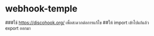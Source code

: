 # webhook-temple

###ใช้ https://discohook.org/ เพื่อสะดวกต่อการแก้ไข
##ให้ import เข้าไปแก้แล้ว export ออกมา
